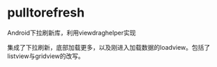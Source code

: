 # pulltorefresh
Android下拉刷新库，利用viewdraghelper实现

集成了下拉刷新，底部加载更多，以及刚进入加载数据的loadview。包括了listview与gridview的改写。
